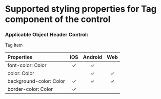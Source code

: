 #  Supported styling properties for Tag component of the control

### Applicable Object Header Control: 
Tag Item

| Properties | iOS | Android | Web
|:---|:---:|:---:|:---:|
| font-color: Color | &check; | &check; |  |
| color: Color |  | &check; | &check; |
| background-color: Color | &check; | &check; | &check; |
| border-color: Color | &check; |  |  |
